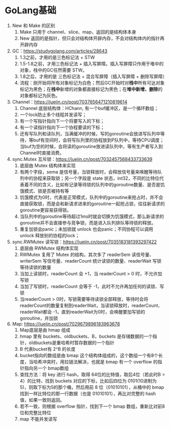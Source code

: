 # GoLang基础

1. New 和 Make 的区别
   1. Make 只用于 channel、slice、map，返回的是结构体本身
   2. New 返回的是指针，但只会对结构体开辟内存，不会对结构体内的指针再开辟内存
2. GC：https://studygolang.com/articles/28643
   1. 1.3之前，才用的是三色标记法 + STW
   2. 1.5-1.8之前，才用三色标记法 + 插入写屏障。插入写屏障只作用于堆中的对象，栈中的GC任然需要 STW。
   3. 1.8之后，才用的是 三色标记法 + 混合写屏障（插入写屏障 + 删除写屏障）
   4. 流程：刚开始将所有对象标记为白色；然后GC开始时对**栈中**所有可达对象标记为黑色；在**栈中**新增的对象都直接标记为黑色；在**堆中新增、删除**的对象都标记为灰色。
3. Channel：https://juejin.cn/post/7037656471210819614
   1. Channel 底层结构体：HChann, 有一个buf缓冲区，是一个循环数组；
   2. 一个lock防止多个线程并发读写；
   3. 有一个写指针指向下一个将要写入的下标；
   4. 有一个读指针指向下一个协程要读的下标； 
   5. 还有写队列和读队列，当满缓冲的时候，写的goroutine会放进写队列中等待，等buf有空间时，会将写队列里的协程放到P队列中，等待CPU调度；当buf为空的时候，会将读的goroutine放进读队列中，等有生产者写入到Channel时直接消费。
4. sync.Mutex 互斥锁：https://juejin.cn/post/7032457568433733639
   1. 底层由 Mutex 结构体来实现
   2. 有两个字段，sema 是信号量，当锁释放时，会释放信号量来唤醒等待队列中的协程来获取锁；另一个字段是 state 状态，int32，不同的比特位代表着不同的含义，比如有记录等待锁的队列中的goroutine数量、是否是饥饿模式、锁是否被持有等
   3. 饥饿模式为0时，代表是正常模式，队列中的goroutine来抢占时，并不会直接获取锁，而是会和新请求进来的goroutine一起抢占锁，往往新请求的goroutine更容易获得锁。
   4. 当队列中的goroutine等待超过1ms时就会切换为饥饿模式，那么新请求的goroutine并不会直接参与竞争锁，而是进入队列排队等待锁的释放。
   5. 重复加锁会panic；未加锁就 unlock 也会panic；不同协程可以调用 unlock 释放别的协程的lock；
5. sync.RWMutex 读写锁：https://juejin.cn/post/7035183181393297422
   1. 底层由 RWMutex 结构体实现
   2. RWMutex 复用了 Mutex 的结构，其次多了 readerSem 读信号量、writerSem 写信号量、readerCount 统计读锁的数量、readerWait 写锁等待读锁的数量
   3. 当加上读锁时，readerCount 会 +1，当 readerCount > 0 时，不允许加写锁
   4. 当加了写锁时，readerCount 会等于 -1，此时不允许再加任何的读锁、写锁
   5. 当readerCount > 0时，写锁需要等待读锁全部释放，等待时会将 readerCount的数量复制到readerWait，当读锁释放时，readerCount、readerWait都会 -1，直到readerWait为0时，会唤醒要加写锁的 goroutine，并加锁
6. Map: https://juejin.cn/post/7029679896183963678
   1. Map底层是由 hmap 组成
   2. hmap 里有 buckets、oldbuckets、B，buckets 是存储数据的一个指针，oldbuckets是重哈希时暂存数据的一个指针
   3. B 代表bucket有 2^B 的长度
   4. bucket指向的数组是由 bmap 这个结构体组成的，这个数组一个有8个长度，当哈希冲突时，用拉链法解决，也就是 bmap 有一个 overflow 的指针指向另一个 bmap数组
   5. 查找方法：将 key 进行 hash，取得 64位的比特值，取后4位（若此时B = 4）的比特，找到 buckets 对应的下标，比如后四位为 0101(10进制为5)，则取下标为5的那个桶，然后用前 8 位（01010101），从桶中的 bmap 找到一样比特位的那一行数据（也是 01010101），再比对完整的 hash 值，如果一致则返回。
   6. 若不一致，则根据 overflow 指针，找到下一个 bmap 数组，重新比对前8位和完整比特位
   7. map 不能并发读写